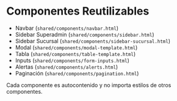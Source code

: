 # Componentes Reutilizables

- Navbar (`shared/components/navbar.html`)
- Sidebar Superadmin (`shared/components/sidebar.html`)
- Sidebar Sucursal (`shared/components/sidebar-sucursal.html`)
- Modal (`shared/components/modal-template.html`)
- Tabla (`shared/components/table-template.html`)
- Inputs (`shared/components/form-inputs.html`)
- Alertas (`shared/components/alerts.html`)
- Paginación (`shared/components/pagination.html`)

Cada componente es autocontenido y no importa estilos de otros componentes.